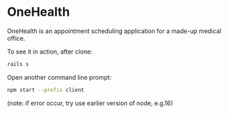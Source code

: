 
# OneHealth

OneHealth is an appointment scheduling application for a made-up medical office.

To see it in action, after clone:
```bash
rails s
```
Open another command line prompt:
```bash
npm start --prefix client
```
(note: if error occur, try use earlier version of node, e.g.16)
